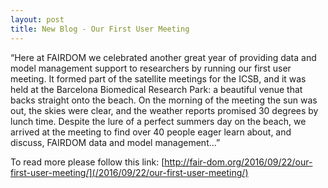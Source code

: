 ```yaml
---
layout: post
title: New Blog - Our First User Meeting
---
```


“Here at FAIRDOM we celebrated another great year of providing data and model management support to researchers by running our first user meeting. 
It formed part of the satellite meetings for the ICSB, and it was held at the Barcelona Biomedical Research Park: a beautiful venue that backs straight onto the beach. On the morning of the meeting the sun was out, the skies were clear, and the weather reports promised 30 degrees by lunch time. Despite the lure of a perfect summers day on the beach, we arrived at the meeting to find over 40 people eager learn about, and discuss, FAIRDOM data and model management…”

To read more please follow this link: [http://fair-dom.org/2016/09/22/our-first-user-meeting/](/2016/09/22/our-first-user-meeting/)